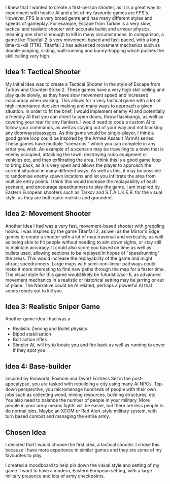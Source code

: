 I knew that I wanted to create a first-person shooter, as it is a great way to experiment with hostile AI and a lot of my favourite games are FPS's. However, FPS is a very broad genre and has many different styles and speeds of gameplay. For example, Escape from Tarkov is a very slow, tactical and realistic shooter with accurate bullet and armour physics, meaning one shot is enough to kill in many circumstances. In comparison, a game like Titanfall 2 is very movement-based and fast-paced, with a long time-to-kill (TTK). Titanfall 2 has advanced movement mechanics such as double-jumping, sliding, wall-running and bunny-hopping which pushes the skill ceiling very high.
## Idea 1: Tactical Shooter
My Initial Idea was to create a Tactical Shooter in the style of Escape from Tarkov and Counter-Strike 2. These games have a very high skill ceiling and play quite slowly, as they have slow movement speed and increased inaccuracy when walking. This allows for a very tactical game with a lot of high-importance decision making and many ways to approach a given situation. In order to fit the brief, I would implement enemy AI and potentially a friendly AI that you can direct to open doors, throw flashbangs, as well as covering your rear for any flankers. I would need to code a custom AI to follow your commands, as well as staying out of your way and not blocking any doorways/passages.
As this game would be single-player, I think a good game loop could be inspired by the Armed Assault (ArmA) series. These games have multiple "scenarios," which you can complete in any order you wish. An example of a scenario may be travelling to a town that is enemy occupied, attacking the town, destroying radio equipment or vehicles etc, and then exfiltrating the area. I think this is a good game loop to bring back, as it is very open and allows the player to approach the current situation in many different ways. As well as this, it may be possible to randomise enemy spawn locations and let you infiltrate the area from multiple entry points. I think this would increase the replayability of each scenario, and encourage speedrunners to play the game.
I am inspired by Eastern European shooters such as Tarkov and S.T.A.L.K.E.R. for the visual style, as they are both quite realistic and grounded.
## Idea 2: Movement Shooter
Another idea I had was a very fast, movement-based shooter with grappling hooks. I was inspired by the game Titanfall 2, as well as the Mirror's Edge games to create a shooter with a lot of map traversal and verticality, as well as being able to hit people without needing to aim down sights, or stay still to maintain accuracy. It could also score you based on time as well as bullets used, allowing sections to be replayed in hopes of "speedrunning" the areas. This would increase the replayability of the game and might attract speedrunners. Large maps with semi-non-linear pathways could make it more interesting to find new paths through the map for a faster time.
The visual style for this game would likely be futuristic/sci-fi, as advanced movement mechanics in a realistic or historical setting may be jarring or out of place.
The Narrative could be AI related, perhaps a powerful AI that sends robots out to kill you.
## Idea 3: Realistic Sniper Game

Another game idea I had was a 
- Realistic Zeroing and Bullet physics
- Bipod stabilisation
- Bolt action rifles
- Simpler AI, will try to locate you and fire back as well as running to cover if they spot you.
## Idea 4: Base-builder
Inspired by Rimworld, Foxhole and Dwarf Fortress
Set in the post-apocalypse, you are tasked with rebuilding a city using many AI NPCs.
Top-down perspective, you micromanage hundreds of people with their own jobs such as collecting wood, mining resources, building structures, etc.
You also need to balance the number of people in your military. More people in your army means fights will be easier, but there are less people to do normal jobs.
Maybe an XCOM or Red Alert-style military system, with turn based combat and managing the entire army.
## Chosen Idea
I decided that I would choose the first idea, a tactical shooter. I chose this because I have more experience in similar games and they are some of my favourites to play.

I created a moodboard to help pin down the visual style and setting of my game. I want to have a modern, Eastern European setting, with a large military presence and lots of army checkpoints.
